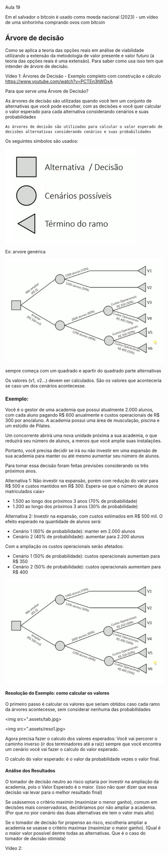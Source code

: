 Aula 19

Em el salvador o bitcoin é usado como moeda nacional (2023) - um vídeo de uma sinhorinha comprando ovos com bitcoin

## Árvore de decisão 

Como se aplica a teoria das opções reais em análise de viabilidade utilizando a extensão da metodologia de valor presente e valor futuro (a teoria das opções reais é uma extensão). Para saber como usa isso tem que intender de árvore de decisão.

Vídeo 1: Árvores de Decisão - Exemplo completo com construção e cálculo https://www.youtube.com/watch?v=PCTEn3hWDxA

Para que serve uma Árvore de Decisão?

As árvores de decisão são utilizadas quando você tem um conjunto de alternativas que você pode escolher, com as decisões e você quer calcular o valor esperado para cada alternativa considerando cenários e suas probabilidades

```
As árvores de decisão são utilizadas para calcular o valor esperado de decisões alternativas considerando cenários e suas probabilidades
```

Os seguintes símbolos são usados:

<img src=".assets/simbologia.jpg">

Ex: arvore genérica

<img src=".assets/arv_gen.jpg">


sempre começa com um quadrado e apartir do quadrado parte alternativas

Os valores (v1, v2...) devem ser calculados. São os valores que aconteceria se caso um dos cenários acontecesse.

### Exemplo:

Você é o gestor de uma academia que possui atualmente 2.000 alunos, com cada aluno pagando R$ 600 anualmente e custos operacionais de R$ 300 por ano/aluno. A academia possui uma área de musculação, piscina e um estúdio de Pilates.

Um concorrente abrirá uma nova unidade próxima a sua academia, o que reduzirá seu número de alunos, a menos que você amplie suas instalações.

Portanto, você precisa decidir se irá ou não investir em uma expansão de sua academia para manter ou até mesmo aumentar seu número de alunos.

Para tomar essa decisão foram feitas previsões considerando os três próximos anos.


Alternativa 1: Não investir na expansão, porém com redução do valor para R$ 500 e custos mantidos em R$ 300. Espera-se que o número de alunos matriculados caia>

- 1.500 ao longo dos próximos 3 anos (70% de probabilidade)
- 1.200 ao longo dos próximos 3 anos (30% de probabilidade)

Alternativa 2: Investir na expansão, com custos estimados em R$ 500 mil. O efeito esperado na quantidade de alunos será:

- Cenário 1 (60% de probabilidade): manter em 2.000 alunos
- Cenário 2 (40% de probabilidade): aumentar para 2.200 alunos

Com a ampliação os custos operacionais serão afetados:

- Cenário 1 (50% de probabilidade): custos operacionais aumentam para R$ 350
- Cenário 2 (50% de probabilidade): custos operacionais aumentam para R$ 400

<img src=".assets/ex1_arv.jpg">

#### Resolução do Exemplo: como calcular os valores

O primeiro passo é calcular os valores que seriam obtidos caso cada ramo da árvores acontecesse,  sem considerar nenhuma das probabilidades

<img src=".assets/tab.jpg>

<img src=".assets/reso1.jpg>

Agora precisa fazer o calculo dos valores esperados: Você vai percorer o caminho inverso (ir dos terminadores até a raíz) sempre que você encontra um cenário você vai fazer o calculo do valor esperado.

O calculo do valor esperado: é o valor da probabilidade vezes o valor final.

#### Análise dos Resultados

O tomador de decisão neutro ao risco optaria por investir na ampliação da academia, pois o Valor Esperado é o maior. (isso não quer dizer que essa decisão vai levar para o melhor resultado final)

Se usássemos o critério maximin (maximizar o menor ganho), comum em decisões mais conservadoras, decidiríamos por não ampliar a academia. (Por que no pior cenário das duas alternativas ele tem o valor mais alto)

Se o tomador de decisão for propenso ao risco, escolheria ampliar a academia se usasse o critério maximax (maximizar o maior ganho). (Qual é o maior valor possível dentre todas as alternativas. Que é o caso do tomador de decisão otimista)


Vídeo 2:
